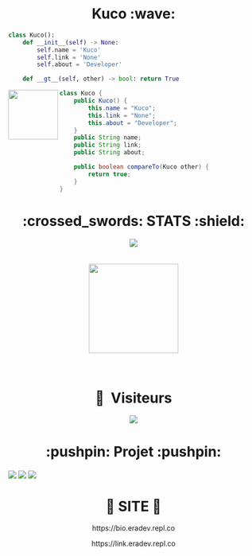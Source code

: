 <h1 align="center">Kuco :wave:</h1>

```python
class Kuco():
    def __init__(self) -> None:
        self.name = 'Kuco'
        self.link = 'None'
        self.about = 'Developer'

    def __gt__(self, other) -> bool: return True
```

<img align="left" src="https://www.pikpng.com/pngl/b/146-1469146_java-logo-png-transparent-vector-java-logo-png.png" width="100">


```java
class Kuco {
    public Kuco() {
        this.name = "Kuco";
        this.link = "None";
        this.about = "Developer";
    }
    public String name;
    public String link;
    public String about;

    public boolean compareTo(Kuco other) {
        return true;
    }
}
```

<h1 align="center">:crossed_swords: STATS :shield:</h1>
<div align="center">
    <img src="http://github-readme-streak-stats.herokuapp.com?user=KucoDEV&theme=radical&hide_border=true">
</div>
<br>
<br>
<div align="center">
    <img height="180em" src="https://github-readme-stats-eight-theta.vercel.app/api?username=KucoDEV&show_icons=true&theme=radical&include_all_commits=true&locale=fr"/>
</div>
<br>
<br>
<div align="center">
    <h1 align="center">👀 &nbsp;Visiteurs</h1>
    <img src="https://profile-counter.glitch.me/KucoDEV/count.svg" />
</div>

<h1 align="center">:pushpin: Projet :pushpin:</h1>
<img align="center" src="https://gh-card.dev/repos/KucoDEV/ValorShop.svg?fullname">
<img align="center" src="https://gh-card.dev/repos/KucoDEV/Hyden.svg?fullname">
<img align="center" src="https://gh-card.dev/repos/KucoDEV/Sentinels.svg?fullname">

<h1 align="center">🎈 SITE 🎈</h1>
<div align="center">
    <p align="center">https://bio.eradev.repl.co</p>
    <p align="center">https://link.eradev.repl.co</p>
</div>
